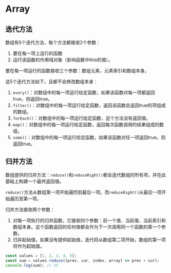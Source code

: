 # Array

## 迭代方法
数组有5个迭代方法，每个方法都接收2个参数：
1. 要在每一项上运行的函数
2. 运行该函数的作用域对象（影响函数中this的值）。

要在每一项运行的函数接收三个参数：数组元素，元素索引和数组本身。

这5个迭代方法如下，且都不会修改数组本身：
1. `every()`：对数组中的每一项运行给定函数，如果该函数对每一项都返回true，则返回true。
2. `filter()`：对数组中的每一项运行给定函数，返回该函数会返回true的项组成的数组。
3. `forEach()`：对数组中的每一项运行给定函数，这个方法没有返回值。
4. `map()`：对数组中的每一项运行给定函数，返回每次函数调用的结果组成的数组。
5. `some()`：对数组中的每一项运行给定函数，如果该函数对任一项返回true，则返回true。


## 归并方法

数组提供的归并方法：`reduce()`和`reduceRight()`都会迭代数组的所有项，并在此基础上构建一个最终返回值。

`reduce()`方法从数组第一项开始遍历到最后一项。而`reduceRight()`从最后一项开始遍历至第一项。

归并方法接收两个参数：
1. 对每一项执行的归并函数，它接收四个参数：前一个值、当前值、当前索引和数组本身。这个函数返回的任何值都会作为下一次调用同一个函数的第一个参数。
2. 归并起始值，如果没有提供起始值，迭代将从数组第二项开始，数组的第一项将作为起始值。

```js
const values = [1, 2, 3, 4, 5];
const sum = values.reduce((prev, cur, index, array) => prev + cur);
console.log(sum); // 15
```